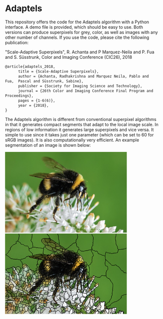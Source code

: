 # Adaptels

This repository offers the code for the Adaptels algorithm with a Python interface. A demo file is provided, which should be easy to use. Both versions can produce superpixels for grey, color, as well as images with any other number of channels. If you use the code, please cite the following publication:

"Scale-Adaptive Superpixels", R. Achanta and P Marquez-Neila and P. Fua and S. Süsstrunk, Color and Imaging Conference (CIC26), 2018

```
@article{adaptels_2018,
      title = {Scale-Adaptive Superpixels},
      author = {Achanta, Radhakrishna and Marquez Neila, Pablo and Fua,  Pascal and Süsstrunk, Sabine},
      publisher = {Society for Imaging Science and Technology},
      journal = {26th Color and Imaging Conference Final Program and  Proceedings},
      pages = {1-6(6)},
      year = {2018},
}
```

The Adaptels algorithm is different from conventional superpixel algorithms in that it generates compact segments that adapt to the local image scale. In regions of low information it generates large superpixels and vice versa. It simple to use since it takes just one parameter (which can be set to 60 for sRGB images). It is also computationally very efficient. An example segmentation of an image is shown below:

<p float="center">
  <img src="https://github.com/achanta/Adaptels/blob/master/bee.png" width="400" />
  <img src="https://github.com/achanta/Adaptels/blob/master/bee_adaptels.png" width="400" /> 
</p>
